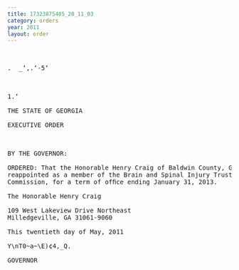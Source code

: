 ```yaml
---
title: 17323875405_20_11_03
category: orders
year: 2011
layout: order
---
```


<pre>   

.  _‘,.‘-5‘

   

1.‘ 

THE STATE OF GEORGIA

EXECUTIVE ORDER

  

BY THE GOVERNOR:

ORDERED: That the Honorable Henry Craig of Baldwin County, Georgia, is
reappointed as a member of the Brain and Spinal Injury Trust Fund
Commission, for a term of ofﬁce ending January 31, 2013.

The Honorable Henry Craig

109 West Lakeview Drive Northeast
Milledgeville, GA 31061-9060

This twentieth day of May, 2011

Y\nT0~a~\E)¢4,_Q.

GOVERNOR

</pre>
